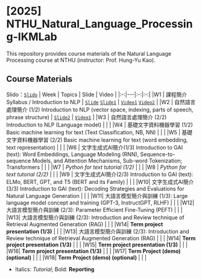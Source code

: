 # [2025] NTHU_Natural_Language_Processing-IKMLab
This repository provides course materials of the Natural Language Processing course at NTHU (instructor: Prof. Hung-Yu Kao).

## Course Materials
Slido：[`Slido`](https://app.sli.do/event/5LEEUbdFx33pkrbx5ziDSc)
| Week | Topics | Slide | Video |
|:-:|---|:-:|:-:|
|W1 | 課程簡介 Syllabus / Introduction to NLP | [`Slide`](./2025/Slides/W0_Syllabus.pdf) [`Slide1`](./2025/Slides/W1_NLP_brief.pdf) | [`Video1`](https://www.youtube.com/live/X7XJcm9wfFA) [`Video2`](https://www.youtube.com/live/0hTqSpoNp4o) |
|W2 | 自然語言處理簡介 (1/2) Introduction to NLP (vector space, indexing, parts of speech, phrase structure) | [`Slide2`](./2025/Slides/W2_Word%20embeddings%20and%20Language%20Modeling%20(RNN).pdf) | [`Video1`](https://www.youtube.com/live/6Z0A4JMptT8) |
|W3 | 自然語言處理簡介 (2/2) Introduction to NLP (Language model) |  |  |
|W4 | 基礎文字資料機器學習 (1/2) Basic machine learning for text (Text Classification, NB, NN) |  |  |
|W5 | 基礎文字資料機器學習 (2/2) Basic machine learning for text (word embedding, text representation) |  |  |
|W6 | 文字生成式AI簡介(1/3) Introduction to GAI (text): Word Embeddings, Language Modeling (RNN), Sequence-to-sequence Models, and Attention Mechanisms, Sub-word Tokenization; Transformers | |  |
|W7 | *Python for text tutorial (1/2)* |  |  |
|W8 | *Python for text tutorial (2/2)* |  |  |
|W9 | 文字生成式AI簡介(2/3) Introduction to GAI (text): ELMo, BERT, GPT, and T5 (BERT and its Family) |  |  |
|W10| 文字生成式AI簡介(3/3) Introduction to GAI (text): Decoding Strategies and Evaluations for Natural Language Generation |  |  |
|W11| 大語言模型簡介與訓練 (1/3): Large language model concept and training (GPT-3, InstructGPT, RLHF) |  |  |
|W12| 大語言模型簡介與訓練 (2/3): Parameter Efficient Fine-Tuning (PEFT) |  |  |
|W13| 大語言模型簡介與訓練 (2/3): Introduction and Review technique of Retrieval Augmented Generation (RAG) |  |  |
|W14| **Term project presentation (1/3)** |  |  |
|W13| 大語言模型簡介與訓練 (2/3): Introduction and Review technique of Retrieval Augmented Generation (RAG) |  |  |
|W14| **Term project presentation (1/3)** |  |  |
|W15| **Term project presentation (1/3)** |  |  |
|W16| **Term project presentation (1/3)** |  |  |
|W17| **Term Project (demo) (optional)** |  |  |
|W18| **Term Project (demo) (optional)** |  |  |
- Italics: *Tutorial*; Bold: **Reporting**
